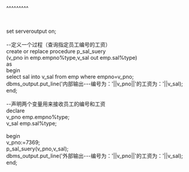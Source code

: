 
<BlogInfo title="oracle中存储过程的练习" author="白日梦想猿" pv=0 read_times=0 pre_cost_time=20 category="数据库编程" tag_list="['oracle', '存储过程']" create_time="2021.10.27 09:27:04.542097" update_time="2021.10.27 09:27:04" />

^^^^^^^^^
<p><br></p><p>set serveroutput on;<br><br>--定义一个过程（查询指定员工编号的工资）<br>create or replace procedure p_sal_suery <br>(v_pno in emp.empno%type,v_sal out emp.sal%type)<br>as <br>begin<br>select sal into v_sal from emp where empno=v_pno;<br>dbms_output.put_line('内部输出---编号为：'||v_pno||'的工资为：'||v_sal);<br>end;<br><br>--声明两个变量用来接收员工的编号和工资<br>declare<br>v_pno emp.empno%type;<br>v_sal emp.sal%type;<br><br>begin<br>v_pno:=7369;<br>p_sal_suery(v_pno,v_sal);<br>dbms_output.put_line('外部输出---编号为：'||v_pno||'的工资为：'||v_sal);<br>end;​</p>
